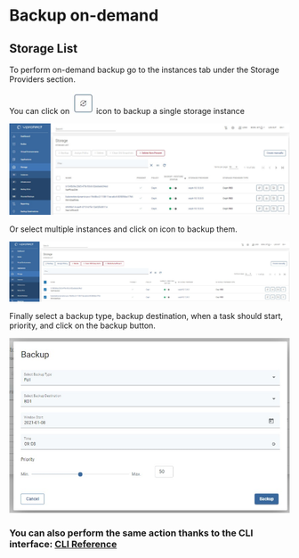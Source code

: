 # Backup on-demand

## Storage List

To perform on-demand backup go to the instances tab under the Storage Providers section.

You can click on ![](../../../.gitbook/assets/icon-backup.jpg) icon to backup a single storage instance

![](../../../.gitbook/assets/storage-providers-instances%20%281%29.jpg)

Or select multiple instances and click on  icon to backup them.

![](../../../.gitbook/assets/storage-providers-general.jpg)

Finally select a backup type, backup destination, when a task should start, priority, and click on the backup button.

![](../../../.gitbook/assets/storage-instances-backup-on-demand.jpg)

### You can also perform the same action thanks to the CLI interface: [CLI Reference]()

